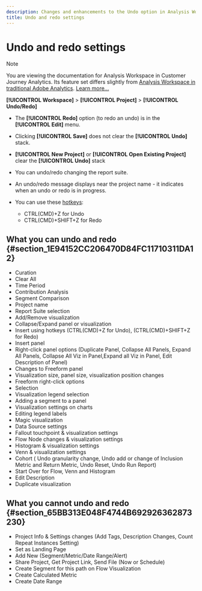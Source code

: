 ```yaml
---
description: Changes and enhancements to the Undo option in Analysis Workspace
title: Undo and redo settings
---
```


# Undo and redo settings

>[!NOTE]
>
>You are viewing the documentation for Analysis Workspace in Customer Journey Analytics. Its feature set differs slightly from [Analysis Workspace in traditional Adobe Analytics](https://docs.adobe.com/content/help/en/analytics/analyze/analysis-workspace/home.html). [Learn more...](/help/getting-started/cja-aa.md)

**[!UICONTROL Workspace]** > **[!UICONTROL Project]** > **[!UICONTROL Undo/Redo]**

* The **[!UICONTROL Redo]** option (to redo an undo) is in the **[!UICONTROL Edit]** menu.

* Clicking **[!UICONTROL Save]** does not clear the **[!UICONTROL Undo]** stack.

* **[!UICONTROL New Project]** or **[!UICONTROL Open Existing Project]** clear the **[!UICONTROL Undo]** stack 

* You can undo/redo changing the report suite.
* An undo/redo message displays near the project name - it indicates when an undo or redo is in progress.
* You can use these [hotkeys](/help/analysis-workspace/build-workspace-project/fa-shortcut-keys.md):

    * CTRL(CMD)+Z for Undo 
    * CTRL(CMD)+SHIFT+Z for Redo

## What you can undo and redo {#section_1E94152CC206470D84FC11710311DA12}

* Curation 
* Clear All 
* Time Period 
* Contribution Analysis 
* Segment Comparison 
* Project name 
* Report Suite selection 
* Add/Remove visualization 
* Collapse/Expand panel or visualization 
* Insert using hotkeys (CTRL(CMD)+Z for Undo), (CTRL(CMD)+SHIFT+Z for Redo) 
* Insert panel 
* Right-click panel options (Duplicate Panel, Collapse All Panels, Expand All Panels, Collapse All Viz in Panel,Expand all Viz in Panel, Edit Description of Panel) 
* Changes to Freeform panel 
* Visualization size, panel size, visualization position changes 
* Freeform right-click options 
* Selection 
* Visualization legend selection 
* Adding a segment to a panel 
* Visualization settings on charts 
* Editing legend labels 
* Magic visualization 
* Data Source settings 
* Fallout touchpoint & visualization settings 
* Flow Node changes & visualization settings 
* Histogram & visualization settings 
* Venn & visualization settings 
* Cohort ( Undo granularity change, Undo add or change of Inclusion Metric and Return Metric, Undo Reset, Undo Run Report) 
* Start Over for Flow, Venn and Histogram 
* Edit Description 
* Duplicate visualization

## What you cannot undo and redo {#section_65BB313E048F4744B692926362873230}

* Project Info & Settings changes (Add Tags, Description Changes, Count Repeat Instances Setting) 
* Set as Landing Page 
* Add New (Segment/Metric/Date Range/Alert) 
* Share Project, Get Project Link, Send File (Now or Schedule) 
* Create Segment for this path on Flow Visualization 
* Create Calculated Metric 
* Create Date Range

